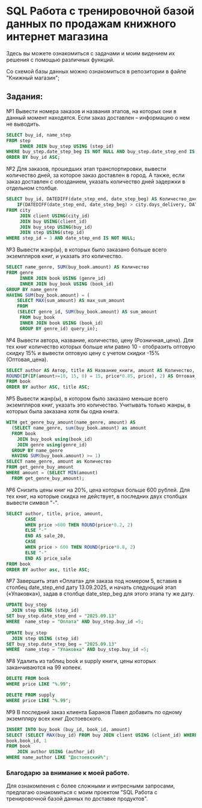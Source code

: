 # SQL Работа с тренировочной базой данных по продажам книжного интернет магазина
Здесь вы можете ознакомиться с задачами и моим видением их решения c помощью различных функций. 

Со схемой базы данных можно ознакомиться в репозитории в файле "Книжный магазин";

##  Задания:

№1 Вывести номера заказов и названия этапов,  на которых они в данный момент находятся. Если заказ доставлен –  информацию о нем не выводить.

```sql
SELECT buy_id, name_step
FROM step 
     INNER JOIN buy_step USING (step_id)
WHERE buy_step.date_step_beg IS NOT NULL AND buy_step.date_step_end IS NULL
ORDER BY buy_id ASC;
```


№2 Для заказов, прошедших этап транспортировки, вывести количество дней, за которое заказ доставлен в город. А также, если заказ доставлен с опозданием, указать количество дней задержки в отдельном столбце. 

```sql
SELECT buy_id, DATEDIFF(date_step_end, date_step_beg) AS Количество_дней, 
    IF(DATEDIFF(date_step_end, date_step_beg) > city.days_delivery, DATEDIFF(date_step_end, date_step_beg) - city.days_delivery, 0) AS Опоздание
FROM city
     JOIN client USING(city_id)
     JOIN buy USING(client_id)
     JOIN buy_step USING(buy_id)
     JOIN step USING(step_id)
WHERE step_id = 3 AND date_step_end IS NOT NULL;
```


№3
Вывести жанр(ы), в которых было заказано больше всего экземпляров книг, и указать это количество. 

```sql
SELECT name_genre, SUM(buy_book.amount) AS Количество
FROM genre
     INNER JOIN book USING (genre_id)
     INNER JOIN buy_book USING (book_id)
GROUP BY name_genre
HAVING SUM(buy_book.amount) = (
    SELECT MAX(sum_amount) AS max_sum_amount
    FROM
    (SELECT genre_id, SUM(buy_book.amount) AS sum_amount
     FROM buy_book
     INNER JOIN book USING (book_id)
     GROUP BY genre_id) query_in);
```

№4
Вывести автора, название, количество, цену (Розничная_цена). 
Для тех книг количество которых больше или равно 10 - отобразить оптовую скидку 15% и вывести оптовую цену с учетом скидки -15% (Оптовая_цена). 

```sql
SELECT author AS Автор, title AS Название_книги, amount AS Количество, price AS Розничная_цена, IF(amount>=10, 15, 0) AS Скидка, 
ROUND(IF(IF(amount>=10, 15, 0) = 15, price*0.85, price), 2) AS Оптовая_цена
FROM book
ORDER BY author ASC, title ASC;
```

№5
Вывести жанр(ы), в котором было заказано меньше всего экземпляров книг, указать это количество. Учитывать только жанры, в которых была заказана хотя бы одна книга.

```sql
WITH get_genre_buy_amount(name_genre, amount) AS
  (SELECT name_genre, sum(buy_book.amount) as amount
  FROM book
    JOIN buy_book using(book_id)
    JOIN genre using(genre_id)
  GROUP BY name_genre
  HAVING SUM(buy_book.amount) >= 1)
SELECT name_genre, amount as Количество
FROM get_genre_buy_amount 
WHERE amount = (SELECT MIN(amount) 
  FROM get_genre_buy_amount);
```


№6
Снизить цены книг на 20%, цена которых больше 600 рублей. Для тех книг, на которые скидка не действует, в последних двух столбцах вывести символ  "-".  

```sql
SELECT author, title, price, amount, 
       CASE 
       WHEN price >600 THEN ROUND(price*0.2, 2)
       ELSE "-"
       END AS sale_20,
       CASE 
       WHEN price > 600 THEN ROUND(price*0.8, 2)
       ELSE "-"
       END AS price_sale
FROM book
ORDER BY author asc, title ASC;
```

№7 
Завершить этап «Оплата» для заказа под номером 5, вставив в столбец date_step_end дату 13.09.2025, и начать следующий этап («Упаковка»), задав в столбце date_step_beg для этого этапа ту же дату.

```sql
UPDATE buy_step
  JOIN step USING (step_id)
SET buy_step.date_step_end = "2025.09.13"
WHERE  name_step = "Оплата" AND buy_step.buy_id =5;
 
UPDATE buy_step 
  JOIN step USING (step_id)
SET buy_step.date_step_beg = "2025.09.13"
WHERE  name_step = "Упаковка" AND buy_step.buy_id =5;
```

№8 
Удалить из таблиц book и supply книги, цены которых заканчиваются на 99 копеек. 

```sql
DELETE FROM book 
WHERE price LIKE "%.99";

DELETE FROM supply 
WHERE price LIKE "%.99";
```

№9
В последний заказ клиента Баранов Павел добавить по одному экземпляру всех книг Достоевского.

```sql
INSERT INTO buy_book (buy_id, book_id, amount)
SELECT (SELECT MAX(buy_id) FROM buy JOIN client USING (client_id) WHERE name_client = "Баранов Павел") AS buy_id,
book.book_id, 1
FROM book 
    JOIN author USING (author_id)
WHERE name_author LIKE "Достоевский%";
```

### Благодарю за внимание к моей работе. 
Для ознакомления с более сложными и интресными запросами, предлагаю ознакомиться с моим проектом "SQL Работа с тренировочной базой данных по доставке продуктов".




